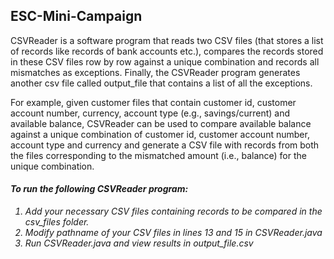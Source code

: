 ## ESC-Mini-Campaign

CSVReader is a software program that reads two CSV files (that stores a list of records like records of bank accounts etc.), compares the records stored in these CSV files row by row against a unique combination and records all mismatches as exceptions. Finally, the CSVReader program generates another csv file called output_file that contains a list of all the exceptions.

For example, given customer files that contain customer id, customer account number, currency, account type (e.g., savings/current) and available balance, CSVReader can be used to compare available balance against a unique combination of customer id, customer account number, account type and currency and generate a CSV file with records from both the files corresponding to the mismatched amount (i.e., balance) for the unique combination.

<h4><i>To run the following CSVReader program:<i></h4>

<ol>
<li> Add your necessary CSV files containing records to be compared in the csv_files folder. </li>
<li> Modify pathname of your CSV files in lines 13 and 15 in CSVReader.java </li>
<li> Run CSVReader.java and view results in output_file.csv </li>
</ol>
